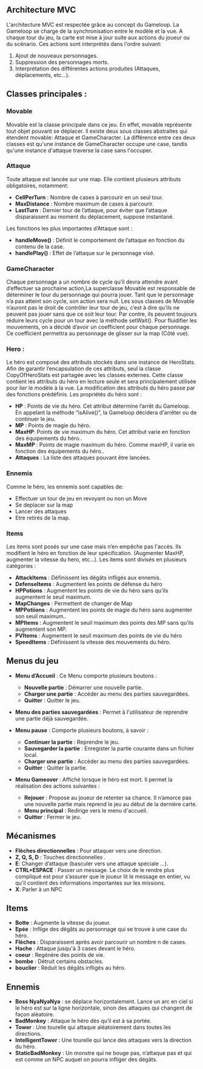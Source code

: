 
## Architecture MVC
L'architecture MVC est respectée grâce au concept du Gameloop. La Gameloop se charge de la synchronisation entre le modèle et la vue. A chaque tour du jeu, la carte est mise à jour suite aux actions du joueur ou du scénario. Ces actions sont interprétés dans l'ordre suivant:
	
1. Ajout de nouveaux personnages.
2. Suppression des personnages morts.
3. Interprétation des différentes actions produites (Attaques, déplacements, etc...).

## Classes principales :
### Movable
Movable est la classe principale dans ce jeu. En effet, movable représente tout objet pouvant se déplacer. Il existe deux sous classes abstraites qui étendent movable: Attaque et GameCharacter. La différence entre ces deux classes est qu'une instance de GameCharacter occupe une case, tandis qu'une instance d'attaque traverse la case sans l'occuper.

### Attaque
Toute attaque est lancée sur une map. Elle contient plusieurs attributs obligatoires, notamment: 

- **CellPerTurn** : Nombre de cases à parcourir en un seul tour.
- **MaxDistance** :  Nombre maximum de cases à parcourir.
- **LastTurn** : Dernier tour de l’attaque, pour éviter que l’attaque disparaissent au moment du déplacement, supposé instantané.

Les fonctions les plus importantes d’Attaque sont : 

- **handleMove()** : Définit le comportement de l’attaque en fonction du contenu de la case.
- **handlePlay()** : Effet de l’attaque sur le personnage visé.
	
### GameCharacter
Chaque personnage a un nombre de cycle qu’il devra attendre avant d’effectuer sa prochaine action,La superclasse Movable est responsable de déterminer le tour du personnage qui pourra jouer. Tant que le personnage n’a pas atteint son cycle, son action sera null. Les sous classes de Movable n’auront pas le droit de contrôler leur tour de jeu, c’est à dire qu’ils ne peuvent pas jouer sans que ce soit leur tour. Par contre, ils peuvent toujours réduire leurs cycle pour un tour avec la méthode setWait().
Pour fluidifier les mouvements, on a décidé d’avoir un coefficient pour chaque personnage. Ce coefficient permettra au personnage de glisser sur la map (Côté vue).

### Hero :
Le héro est composé des attributs stockés dans une instance de HeroStats. Afin de garantir l’encapsulation de ces attributs, seul la classe CopyOfHeroStats est partagée avec les classes externes. Cette classe contient les attributs du héro en lecture seule et sera principalement utilisée pour lier le modèle à la vue. La modification des attributs du héro passe par des fonctions prédéfinis. Les propriétés du héro sont : 
- **HP** : Points de vie du héro. Cet attribut détermine l’arrêt du Gameloop. En appelant la méthode “isAlive()”, la Gameloop décidera d'arrêter ou de continuer le jeu.
- **MP** : Points de magie du héro.  
- **MaxHP**: Points de vie maximum du héro. Cet attribut varie en fonction des équipements du héro..
- **MaxMP** : Points de magie maximum du héro. Comme maxHP, il varie en fonction des équipements du héro..
- **Attaques** : La liste des attaques pouvant être lancées.

### Ennemis
Comme le héro, les ennemis sont capables de:
* Effectuer un tour de jeu en revoyant ou non un Move
* Se deplacer sur la map
* Lancer des attaques
* Etre retirés de la map.

### Items
Les items sont posés sur une case mais n’en empêche pas l'accès. Ils modifient le héro en fonction de leur spécification. (Augmenter MaxHP, augmenter la vitesse du hero, etc…). Les items sont divisés en plusieurs catégories : 
* **AttackItems** : Définissent les dégâts infligés aux ennemis.
* **DefenseItems** : Augmentent les points de défense du héro
* **HPPotions** : Augmentent les points de vie du héro sans qu’ils augmentent le seuil maximum.
* **MapChanges** : Permettent de changer de Map
* **MPPotiions** : Augmentent les points de magie du héro sans augmenter son seuil maximum..
* **MPItems** : Augmentent le seuil maximum des points des MP sans qu’ils augmentent son MP.
* **PVItems** : Augmentent le seuil maximum des points de vie du héro
* **SpeedItems** : Définissent la vitesse des mouvements du héro.



## Menus du jeu 
- **Menu d’Accueil** : Ce Menu comporte plusieurs boutons :
	- **Nouvelle partie** : Démarrer une nouvelle partie.
	- **Charger une partie** : Accéder au menu des parties sauvegardées.
	- **Quitter** : Quitter le jeu.

- **Menu des parties sauvegardées** : Permet à l'utilisateur de reprendre une partie déjà sauvegardée.

- **Menu pause** : Comporte plusieurs boutons, à savoir : 
	- **Continuer la partie** : Reprendre le jeu.
	- **Sauvegarder la partie** : Enregister la partie courante dans un fichier local.
	- **Charger une partie** : Accéder au menu des parties sauvegardées.
	- **Quitter** : Quitter la partie.

- **Menu Gameover** : Affiché lorsque le héro est mort. Il permet la réalisation des actions suivantes :
	- **Rejouer** : Propose au joueur de retenter sa chance. Il n’amorce pas une nouvelle partie mais reprend le jeu au début de la dernière carte.
	- **Menu principal** : Redirige vers le menu d'accueil.
	- **Quitter** : Fermer le jeu.
		
## Mécanismes
- **Flèches directionnelles** : Pour attaquer vers une direction.
- **Z, Q, S, D** : Touches directionnelles .
- **E**: Changer d’attaque (basculer vers  une attaque spéciale …).
- **CTRL+ESPACE** : Passer un message. Le choix de le rendre plus compliqué est pour s’assurer que le joueur lit le message en entier, vu qu’il contient des informations importantes sur les missions.
- **X**: Parler à un NPC

## Items
- **Botte** : Augmente la vitesse du joueur.
- **Epée** : Inflige des dégâts au personnage qui se trouve à une case du héro.
- **Flèches** : Disparaissent après avoir parcourir un nombre n de cases.
- **Hache** : Attaque jusqu'à 3 cases devant le héro.
- **coeur** : Regénère des points de vie.
- **bombe** : Détruit certains obstacles.
- **bouclier** : Réduit les dégâts infligés au héro.
	
## Ennemis 
- **Boss NyaNyaNya** : se déplace horizontalement. Lance un arc en ciel si le héro est sur la ligne horizontale, sinon des attaques qui changent de façon aléatoire.
- **BadMonkey** : Attaque le héro dès qu’il est à sa portée.
- **Tower** : Une tourelle qui attaque aléatoirement dans toutes les directions.
- **IntelligentTower** : Une tourelle qui lance des attaques vers la direction du héro.
- **StaticBadMonkey** : Un monstre qui ne bouge pas, n’attaque pas et qui est comme un NPC auquel on pourra infliger des dégâts.
	
	
